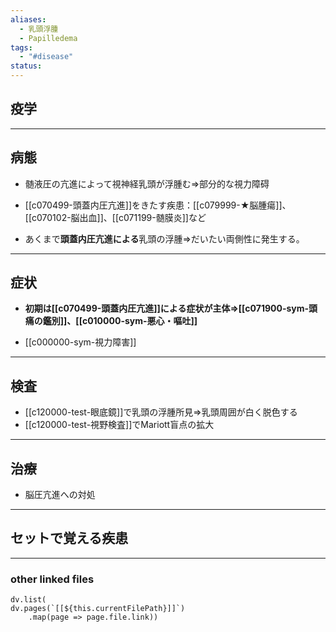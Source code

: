 ```yaml
---
aliases:
  - 乳頭浮腫
  - Papilledema
tags:
  - "#disease"
status:
---
```

## 疫学
---
## 病態
- 髄液圧の亢進によって視神経乳頭が浮腫む⇒部分的な視力障碍
- [[c070499-頭蓋内圧亢進]]をきたす疾患：[[c079999-★脳腫瘍]]、[[c070102-脳出血]]、[[c071199-髄膜炎]]など

- あくまで**頭蓋内圧亢進による**乳頭の浮腫⇒だいたい両側性に発生する。
---
## 症状
- **初期は[[c070499-頭蓋内圧亢進]]による症状が主体⇒[[c071900-sym-頭痛の鑑別]]、[[c010000-sym-悪心・嘔吐]]**

- [[c000000-sym-視力障害]]
---
## 検査
- [[c120000-test-眼底鏡]]で乳頭の浮腫所見⇒乳頭周囲が白く脱色する
- [[c120000-test-視野検査]]でMariott盲点の拡大
---
## 治療
- 脳圧亢進への対処
---
## セットで覚える疾患
---
### other linked files
```dataviewjs
dv.list(
dv.pages(`[[${this.currentFilePath}]]`)
	.map(page => page.file.link))
```